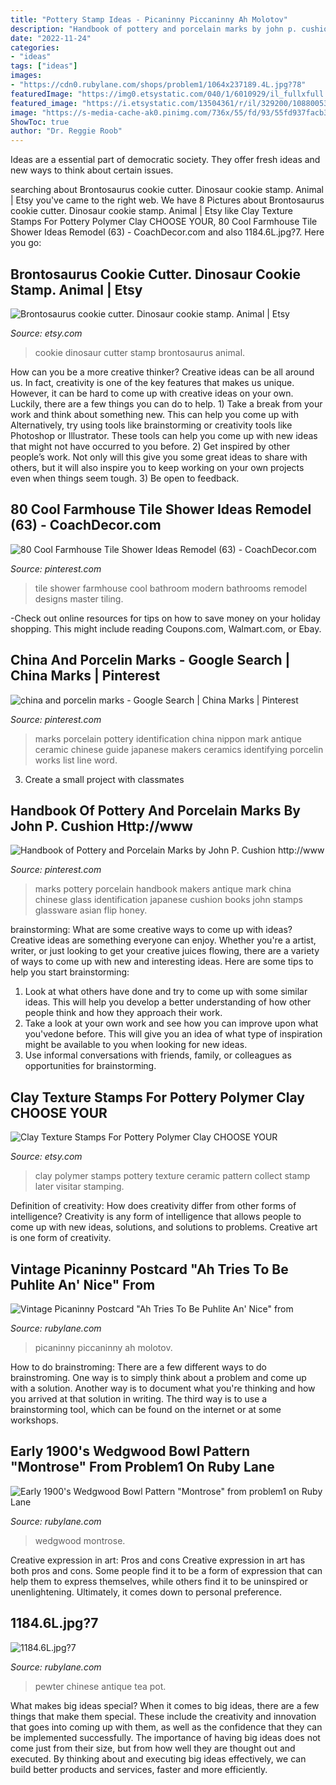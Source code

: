 ```yaml
---
title: "Pottery Stamp Ideas - Picaninny Piccaninny Ah Molotov"
description: "Handbook of pottery and porcelain marks by john p. cushion http://www"
date: "2022-11-24"
categories:
- "ideas"
tags: ["ideas"]
images:
- "https://cdn0.rubylane.com/shops/problem1/1064x237189.4L.jpg?78"
featuredImage: "https://img0.etsystatic.com/040/1/6010929/il_fullxfull.614259430_nsrf.jpg"
featured_image: "https://i.etsystatic.com/13504361/r/il/329200/1088005356/il_fullxfull.1088005356_mu39.jpg"
image: "https://s-media-cache-ak0.pinimg.com/736x/55/fd/93/55fd937facb3bdb4ec673fbd69dca7e7.jpg"
ShowToc: true
author: "Dr. Reggie Roob"
---
```



Ideas are a essential part of democratic society. They offer fresh ideas and new ways to think about certain issues. 

	

		
searching about Brontosaurus cookie cutter. Dinosaur cookie stamp. Animal | Etsy you've came to the right web. We have 8 Pictures about Brontosaurus cookie cutter. Dinosaur cookie stamp. Animal | Etsy like Clay Texture Stamps For Pottery Polymer Clay CHOOSE YOUR, 80 Cool Farmhouse Tile Shower Ideas Remodel (63) - CoachDecor.com and also 1184.6L.jpg?7. Here you go:
		
    
## Brontosaurus Cookie Cutter. Dinosaur Cookie Stamp. Animal | Etsy

<img loading=lazy src="https://i.etsystatic.com/13504361/r/il/329200/1088005356/il_fullxfull.1088005356_mu39.jpg" onerror="this.onerror=null;this.src='https://tse1.mm.bing.net/th?id=OIP.W2GSZfx0egd3b1rzpsWuLwHaHa&amp;pid=15.1';" alt="Brontosaurus cookie cutter. Dinosaur cookie stamp. Animal | Etsy">

_Source: etsy.com_

>cookie dinosaur cutter stamp brontosaurus animal. 

	

How can you be a more creative thinker?
Creative ideas can be all around us. In fact, creativity is one of the key features that makes us unique. However, it can be hard to come up with creative ideas on your own. Luckily, there are a few things you can do to help. 1) Take a break from your work and think about something new. This can help you come up with Alternatively, try using tools like brainstorming or creativity tools like Photoshop or Illustrator. These tools can help you come up with new ideas that might not have occurred to you before. 2) Get inspired by other people’s work. Not only will this give you some great ideas to share with others, but it will also inspire you to keep working on your own projects even when things seem tough. 3) Be open to feedback.

    
## 80 Cool Farmhouse Tile Shower Ideas Remodel (63) - CoachDecor.com

<img loading=lazy src="https://i.pinimg.com/originals/d8/59/6a/d8596af1f854a32dda6a7da5a623585d.jpg" onerror="this.onerror=null;this.src='https://tse4.mm.bing.net/th?id=OIP.S-Oh1wKH6ZEeW1_kmzk5cgHaKt&amp;pid=15.1';" alt="80 Cool Farmhouse Tile Shower Ideas Remodel (63) - CoachDecor.com">

_Source: pinterest.com_

>tile shower farmhouse cool bathroom modern bathrooms remodel designs master tiling. 

	

-Check out online resources for tips on how to save money on your holiday shopping. This might include reading Coupons.com, Walmart.com, or Ebay.

    
## China And Porcelin Marks - Google Search | China Marks | Pinterest

<img loading=lazy src="https://s-media-cache-ak0.pinimg.com/736x/55/fd/93/55fd937facb3bdb4ec673fbd69dca7e7.jpg" onerror="this.onerror=null;this.src='https://tse1.mm.bing.net/th?id=OIP.mj01ajQdr1mGbzaNv-cKGAHaFO&amp;pid=15.1';" alt="china and porcelin marks - Google Search | China Marks | Pinterest">

_Source: pinterest.com_

>marks porcelain pottery identification china nippon mark antique ceramic chinese guide japanese makers ceramics identifying porcelin works list line word. 

	

3. Create a small project with classmates

    
## Handbook Of Pottery And Porcelain Marks By John P. Cushion Http://www

<img loading=lazy src="https://i.pinimg.com/736x/1c/7d/bf/1c7dbfb6dccb2a261373f76d91f4587e--pottery-marks-makers-mark.jpg" onerror="this.onerror=null;this.src='https://tse1.mm.bing.net/th?id=OIP.YuMlu07FtQ8s5aqiDQ-3fAHaE6&amp;pid=15.1';" alt="Handbook of Pottery and Porcelain Marks by John P. Cushion http://www">

_Source: pinterest.com_

>marks pottery porcelain handbook makers antique mark china chinese glass identification japanese cushion books john stamps glassware asian flip honey. 

	

brainstorming: What are some creative ways to come up with ideas?
Creative ideas are something everyone can enjoy. Whether you're a artist, writer, or just looking to get your creative juices flowing, there are a variety of ways to come up with new and interesting ideas. Here are some tips to help you start brainstorming: 
1. Look at what others have done and try to come up with some similar ideas. This will help you develop a better understanding of how other people think and how they approach their work. 
2. Take a look at your own work and see how you can improve upon what you'vedone before. This will give you an idea of what type of inspiration might be available to you when looking for new ideas. 
3. Use informal conversations with friends, family, or colleagues as opportunities for brainstorming.

    
## Clay Texture Stamps For Pottery Polymer Clay CHOOSE YOUR

<img loading=lazy src="https://img0.etsystatic.com/040/1/6010929/il_fullxfull.614259430_nsrf.jpg" onerror="this.onerror=null;this.src='https://tse2.mm.bing.net/th?id=OIP.neZ8aivum7L5XJXyj5CghwHaE8&amp;pid=15.1';" alt="Clay Texture Stamps For Pottery Polymer Clay CHOOSE YOUR">

_Source: etsy.com_

>clay polymer stamps pottery texture ceramic pattern collect stamp later visitar stamping. 

	

Definition of creativity: How does creativity differ from other forms of intelligence?
Creativity is any form of intelligence that allows people to come up with new ideas, solutions, and solutions to problems. Creative art is one form of creativity.

    
## Vintage Picaninny Postcard &quot;Ah Tries To Be Puhlite An&#039; Nice&quot; From

<img loading=lazy src="https://cdn0.rubylane.com/shops/molotov/5015.1L.jpg" onerror="this.onerror=null;this.src='https://tse4.mm.bing.net/th?id=OIP.ZNAUqKtuRh4NrExAoPxVxQHaE8&amp;pid=15.1';" alt="Vintage Picaninny Postcard &quot;Ah Tries To Be Puhlite An&#039; Nice&quot; from">

_Source: rubylane.com_

>picaninny piccaninny ah molotov. 

	

How to do brainstroming:
There are a few different ways to do brainstroming. One way is to simply think about a problem and come up with a solution. Another way is to document what you're thinking and how you arrived at that solution in writing. The third way is to use a brainstorming tool, which can be found on the internet or at some workshops.

    
## Early 1900&#039;s Wedgwood Bowl Pattern &quot;Montrose&quot; From Problem1 On Ruby Lane

<img loading=lazy src="https://cdn0.rubylane.com/shops/problem1/1064x237189.4L.jpg?78" onerror="this.onerror=null;this.src='https://tse3.mm.bing.net/th?id=OIP.tJtOqFf2V3KHaYHJ_L5g2gHaFj&amp;pid=15.1';" alt="Early 1900&#039;s Wedgwood Bowl Pattern &quot;Montrose&quot; from problem1 on Ruby Lane">

_Source: rubylane.com_

>wedgwood montrose. 

	

Creative expression in art: Pros and cons
Creative expression in art has both pros and cons. Some people find it to be a form of expression that can help them to express themselves, while others find it to be uninspired or unenlightening. Ultimately, it comes down to personal preference.

    
## 1184.6L.jpg?7

<img loading=lazy src="http://cdn0.rubylane.com/shops/712421/1184.6L.jpg?7" onerror="this.onerror=null;this.src='https://tse2.mm.bing.net/th?id=OIP.Xwllwd4fV-OlO2FoMquNiAHaGP&amp;pid=15.1';" alt="1184.6L.jpg?7">

_Source: rubylane.com_

>pewter chinese antique tea pot. 

	

What makes big ideas special?
When it comes to big ideas, there are a few things that make them special. These include the creativity and innovation that goes into coming up with them, as well as the confidence that they can be implemented successfully. The importance of having big ideas does not come just from their size, but from how well they are thought out and executed. By thinking about and executing big ideas effectively, we can build better products and services, faster and more efficiently.

